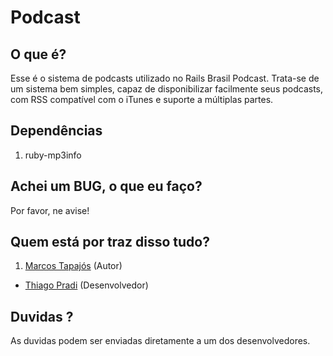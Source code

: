 # Podcast

## O que é?

Esse é o sistema de podcasts utilizado no Rails Brasil Podcast. Trata-se de um sistema bem simples, capaz de disponibilizar facilmente seus podcasts, com RSS compatível com o iTunes e suporte a múltiplas partes.

## Dependências

1. ruby-mp3info

## Achei um BUG, o que eu faço?

Por favor, ne avise!

## Quem está por traz disso tudo?

1. [Marcos Tapajós][mt] (Autor)
* [Thiago Pradi][tp] (Desenvolvedor)


## Duvidas ?

As duvidas podem ser enviadas diretamente a um dos desenvolvedores.

[mt]:	http://www.improveit.com.br/tapajos
[tp]: http://thiagopradi.net
